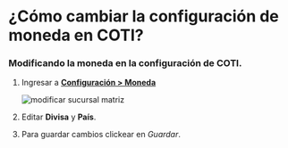 # ¿Cómo cambiar la configuración de moneda en COTI?

### Modificando la moneda en la configuración de COTI.
1. Ingresar a __[Configuración > Moneda](https://app.coti.mx/settings/currency/)__

	![modificar sucursal matriz](https://coti-docs.s3.us-west-2.amazonaws.com/moneda/moneda_configuracion.png)


2. Editar **Divisa** y **País**.

3. Para guardar cambios clickear en *Guardar*.






